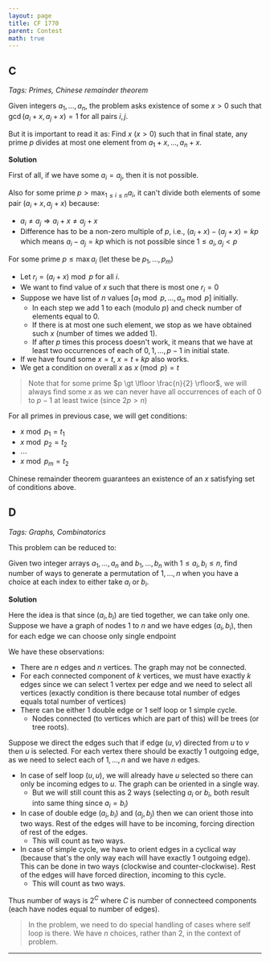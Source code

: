 ```yaml
---
layout: page
title: CF 1770
parent: Contest
math: true
---
```


## C

*Tags: Primes, Chinese remainder theorem*

Given integers $a_1,\ldots,a_n$, the problem asks existence of some $x \gt 0$
such that $\gcd(a_i + x, a_j + x) = 1$ for all pairs $i, j$.

But it is important to read it as:
Find $x$ $(x \gt 0)$ such that in final state,
any prime $p$ divides at most one element from $a_1+x,\ldots,a_n+x$.

**Solution**

First of all, if we have some $a_i = a_j$, then it is not possible.

Also for some prime $p \gt \max_{1 \le i \le n}{a_i}$, it can't divide
both elements of some pair $(a_i + x, a_j + x)$ because:
- $a_i \neq a_j \Rightarrow a_i + x \neq a_j + x$ 
- Difference has to be a non-zero multiple of $p$, i.e., $(a_i + x) - (a_j + x) = kp$
  which means $a_i - a_j = kp$ which is not possible since $1 \le a_i, a_j \lt p$

For some prime $p \le \max{a_i}$ (let these be $p_1,\ldots,p_m$)
- Let $r_i = (a_i + x) \bmod p$ for all $i$.
- We want to find value of $x$ such that there is most one $r_i = 0$
- Suppose we have list of $n$ values $[a_1 \bmod p, \ldots, a_n \bmod p]$ initially.
  - In each step we add $1$ to each (modulo $p$) and check number of elements equal to $0$.
  - If there is at most one such element, we stop as we have obtained such $x$ (number of times we added $1$).
  - If after $p$ times this process doesn't work, it means that we
    have at least two occurrences of each of $0, 1, \ldots, p-1$ in initial state.
- If we have found some $x = t$, $x = t + kp$ also works.
- We get a condition on overall $x$ as $x \pmod p = t$

> Note that for some prime $p \gt \lfloor \frac{n}{2} \rfloor$, we will
> always find some $x$ as we can never have all occurrences of each of $0$ to $p-1$
> at least twice (since $2p \gt n$)

For all primes in previous case, we will get conditions:
- $x \bmod p_1 = t_1$
- $x \bmod p_2 = t_2$
- $\cdots$
- $x \bmod p_m = t_2$

Chinese remainder theorem guarantees an existence of an $x$ satisfying
set of conditions above.

## D

*Tags: Graphs, Combinatorics*

This problem can be reduced to:

Given two integer arrays $a_1,\ldots,a_n$
and $b_1,\ldots,b_n$ with $1 \le a_i, b_i \le n$, find number
of ways to generate a permutation of $1,\ldots,n$ when you have
a choice at each index to either take $a_i$ or $b_i$.

**Solution**

Here the idea is that since $(a_i, b_i)$ are tied together, we
can take only one. Suppose we have a graph of nodes $1$ to $n$
and we have edges $(a_i, b_i)$, then for each edge we can choose
only single endpoint

We have these observations:
- There are $n$ edges and $n$ vertices. The graph may not be connected.
- For each connected component of $k$ vertices, we must have exactly $k$ edges
  since we can select 1 vertex per edge and we need to select all vertices
  (exactly condition is there because total number of edges equals total number of vertices)
- There can be either 1 double edge or 1 self loop or 1 simple cycle.
  - Nodes connected (to vertices which are part of this) will be trees (or tree roots).

Suppose we direct the edges such that if edge $(u, v)$ directed from $u$ to $v$
then $u$ is selected. For each vertex there should be exactly 1 outgoing edge,
as we need to select each of $1, \ldots, n$ and we have $n$ edges.

- In case of self loop $(u, u)$, we will already have $u$ selected
  so there can only be incoming edges to $u$. The graph can be
  oriented in a single way.
  - But we will still count this as 2 ways (selecting $a_i$ or $b_i$, both result into same thing since $a_i = b_i$)
- In case of double edge $(a_i, b_i)$ and $(a_j, b_j)$ then we can orient those
  into two ways. Rest of the edges will have to be incoming, forcing direction of rest of the edges.
  - This will count as two ways.
- In case of simple cycle, we have to orient edges in a cyclical way (because that's the only way each will have exactly 1 outgoing edge).
  This can be done in two ways (clockwise and counter-clockwise). Rest of the edges will have forced direction, incoming to this cycle.
  - This will count as two ways.

Thus number of ways is $2^C$ where $C$ is number of connecteed components (each have nodes equal to number of edges).

> In the problem, we need to do special handling of cases where self loop is there. We have $n$ choices, rather than $2$, in the context of problem.

***